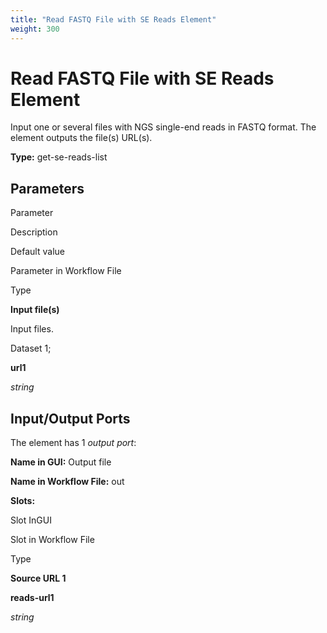 ```yaml
---
title: "Read FASTQ File with SE Reads Element"
weight: 300
---
```



# Read FASTQ File with SE Reads Element

Input one or several files with NGS single-end reads in FASTQ format. The element outputs the file(s) URL(s).

**Type:** get-se-reads-list



Parameters
----------

Parameter

Description

Default value

Parameter in Workflow File

Type

**Input file(s)**

Input files.

Dataset 1;

**url1**

_string_



Input/Output Ports
------------------

The element has 1 _output port_:

**Name in GUI:** Output file

**Name in Workflow File:** out

**Slots:**

Slot InGUI

Slot in Workflow File

Type

**Source URL 1**

**reads-url1**

_string_
